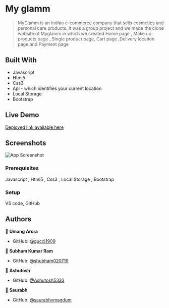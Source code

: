 # My glamm

>MyGlamm is an Indian e-commerce company that sells cosmetics and personal care products. It was a group project and we made the clone website of Myglamm in which we created Home page , Make up products page , Single product page, Cart page ,Delivery location page and Payment page

## Built With

- Javascript
- Html5
- Css3
- Api - which identifies your current location
- Local Storage
- Bootstrap

## Live Demo 

[Deployed link available here](https://gucci1909.github.io/My-glamm-Website-Clone/)


## Screenshots

![App Screenshot](http://res.cloudinary.com/dtdqzefvj/image/upload/v1670846177/am1waxscgyadozrficqp.png)





### Prerequisites
Javascript , Html5 , Css3 , Local Storage , Bootstrap

### Setup
VS code,
GitHub





## Authors

👤 **Umang Arora**

- GitHub: [@gucci1909](https://github.com/gucci1909)

👤 **Subham Kumar Ram**

- GitHub: [@shubham020719](https://github.com/shubham020719)

👤 **Ashutosh**

- GitHub: [@Ashutosh5333](https://github.com/Ashutosh5333)

👤 **Saurabh**

- GitHub: [@saurabhvmagdum](https://github.com/saurabhvmagdum)

